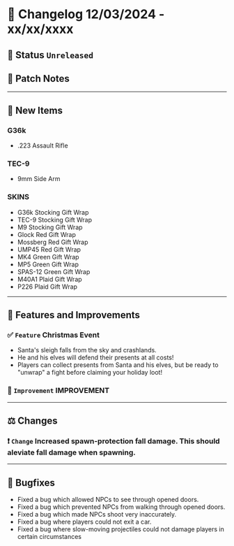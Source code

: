 # :bookmark_tabs:  Changelog 12/03/2024 - xx/xx/xxxx

## :red_circle: Status `Unreleased`
<!-- ## :green_circle: Status `Released` -->

## :speech_balloon: Patch Notes

________

## :gun: New Items

### G36k
- .223 Assault Rifle
  
### TEC-9
- 9mm Side Arm

### SKINS
- G36k Stocking Gift Wrap
- TEC-9 Stocking Gift Wrap
- M9 Stocking Gift Wrap
- Glock Red Gift Wrap
- Mossberg Red Gift Wrap
- UMP45 Red Gift Wrap
- MK4 Green Gift Wrap
- MP5 Green Gift Wrap
- SPAS-12 Green Gift Wrap
- M40A1 Plaid Gift Wrap
- P226 Plaid Gift Wrap

________

## :loudspeaker: Features and Improvements

### :white_check_mark: `Feature` Christmas Event
- Santa's sleigh falls from the sky and crashlands.
- He and his elves will defend their presents at all costs!
- Players can collect presents from Santa and his elves, but be ready to "unwrap" a fight before claiming your holiday loot!

### :arrow_up_small: `Improvement` IMPROVEMENT

________

## :balance_scale: Changes

### :exclamation: `Change` Increased spawn-protection fall damage. This should aleviate fall damage when spawning.

________

## :bug: Bugfixes
- Fixed a bug which allowed NPCs to see through opened doors.
- Fixed a bug which prevented NPCs from walking through opened doors.
- Fixed a bug which made NPCs shoot very inaccurately.
- Fixed a bug where players could not exit a car.
- Fixed a bug where slow-moving projectiles could not damage players in certain circumstances
